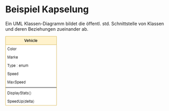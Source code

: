 # Beispiel Kapselung 

Ein UML Klassen-Diagramm bildet die öffentl. std. Schnittstelle von Klassen und deren Beziehungen zueinander ab.

![kapselinhKlassse](images/kapselung_ex_1.drawio.png)